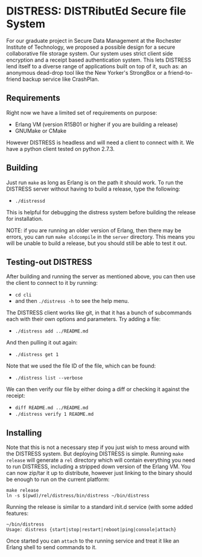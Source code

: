 # DISTRESS: DISTRibutEd Secure file System #

For our graduate project in Secure Data Management at the Rochester Institute
of Technology, we proposed a possible design for a secure collaborative 
file storage system. Our system uses strict client side encryption and a 
receipt based authentication system. This lets DISTRESS lend itself to a 
diverse range of applications built on top of it, such as: an anonymous 
dead-drop tool like the New Yorker's StrongBox or a friend-to-friend backup
service like CrashPlan.

## Requirements ##

Right now we have a limited set of requirements on purpose:

* Erlang VM (version R15B01 or higher if you are building a release)
* GNUMake or CMake

However DISTRESS is headless and will need a client to connect with it. We have
a python client tested on python 2.7.3.

## Building ##

Just run `make` as long as Erlang is on the path it should work. To run the 
DISTRESS server without having to build a release, type the following:

* `./distressd`

This is helpful for debugging the distress system before building the release
for installation. 

NOTE: if you are running an older version of Erlang, then there may be errors,
you can run `make oldcompile` in the `server` directory. This means you will be
unable to build a release, but you should still be able to test it out. 

## Testing-out DISTRESS ##

After building and running the server as mentioned above, you can then use the 
client to connect to it by running:

* `cd cli`
* and then `./distress -h` to see the help menu.

The DISTRESS client works like git, in that it has a bunch of subcommands
each with their own options and parameters. Try adding a file:

* `./distress add ../README.md`

And then pulling it out again:

* `./distress get 1`

Note that we used the file ID of the file, which can be found:

* `./distress list --verbose` 

We can then verify our file by either doing a diff or checking it against the 
receipt:

* `diff README.md ../README.md`
* `./distress verify 1 README.md`


## Installing ##
Note that this is not a necessary step if you just wish to mess around with 
the DISTRESS system. But deploying DISTRESS is simple. Running `make release` 
will generate a `rel` directory which will contain everything you need to run 
DISTRESS, including a stripped down version of the Erlang VM. You can now 
zip/tar it up to distribute, however just linking to the binary should be enough 
to run on the current platform:

```
make release
ln -s $(pwd)/rel/distress/bin/distress ~/bin/distress
```

Running the release is similar to a standard init.d service (with some added
features:

```
~/bin/distress
Usage: distress {start|stop|restart|reboot|ping|console|attach}
```

Once started you can `attach` to the running service and treat it like an
Erlang shell to send commands to it.

